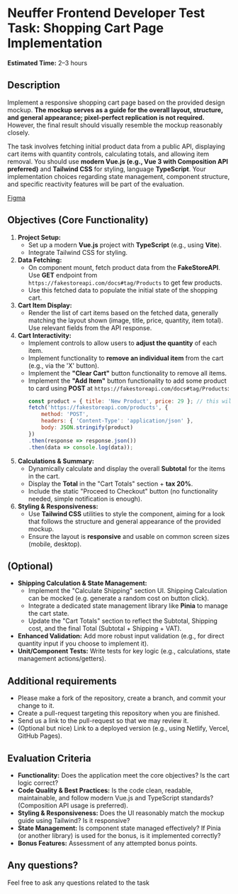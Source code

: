 #  Neuffer Frontend Developer Test Task: Shopping Cart Page Implementation

**Estimated Time:** 2–3 hours

## Description

Implement a responsive shopping cart page based on the provided design mockup. **The mockup serves as a guide for the overall layout, structure, and general appearance; pixel-perfect replication is not required.** However, the final result should visually resemble the mockup reasonably closely.

The task involves fetching initial product data from a public API, displaying cart items with quantity controls, calculating totals, and allowing item removal. You should use **modern Vue.js (e.g., Vue 3 with Composition API preferred)** and **Tailwind CSS** for styling, language **TypeScript**. Your implementation choices regarding state management, component structure, and specific reactivity features will be part of the evaluation.

[Figma](https://www.figma.com/design/2mppTVDIBBU2h7JLmUhmNs/Test-Task-Cart?node-id=0-1&t=G88ScS1O8oBju1zB-1)


## Objectives (Core Functionality)

1.  **Project Setup:**
    *   Set up a modern **Vue.js** project with **TypeScript** (e.g., using **Vite**).
    *   Integrate Tailwind CSS for styling.
2.  **Data Fetching:**
    *   On component mount, fetch product data from the **FakeStoreAPI**. Use **GET** endpoint from `https://fakestoreapi.com/docs#tag/Products` to get few products.
    *   Use this fetched data to populate the initial state of the shopping cart.
3.  **Cart Item Display:**
    *   Render the list of cart items based on the fetched data, generally matching the layout shown (image, title, price, quantity, item total). Use relevant fields from the API response.
4.  **Cart Interactivity:**
    *   Implement controls to allow users to **adjust the quantity** of each item.
    *   Implement functionality to **remove an individual item** from the cart (e.g., via the 'X' button).
    *   Implement the **"Clear Cart"** button functionality to remove all items.
    *   Implement the **"Add Item"** button functionality to add some product to card using **POST** at `https://fakestoreapi.com/docs#tag/Products`:
        ```javascript
        const product = { title: 'New Product', price: 29 }; // this will be in response
        fetch('https://fakestoreapi.com/products', {
            method: 'POST',
            headers: { 'Content-Type': 'application/json' },
            body: JSON.stringify(product)
        })
        .then(response => response.json())
        .then(data => console.log(data)); 
        ```
5.  **Calculations & Summary:**
    *   Dynamically calculate and display the overall **Subtotal** for the items in the cart.
    *   Display the **Total** in the "Cart Totals" section + **tax 20%**.
    *   Include the static "Proceed to Checkout" button (no functionality needed, simple notification is enough).
6.  **Styling & Responsiveness:**
    *   Use **Tailwind CSS** utilities to style the component, aiming for a look that follows the structure and general appearance of the provided mockup.
    *   Ensure the layout is **responsive** and usable on common screen sizes (mobile, desktop).

## (Optional)

*   **Shipping Calculation & State Management:**
    *   Implement the "Calculate Shipping" section UI. Shipping Calculation can be mocked (e.g. generate a random cost on button click).
    *   Integrate a dedicated state management library like **Pinia** to manage the cart state.
    *   Update the "Cart Totals" section to reflect the Subtotal, Shipping cost, and the final Total (Subtotal + Shipping + VAT).
*   **Enhanced Validation:** Add more robust input validation (e.g., for direct quantity input if you choose to implement it).
*   **Unit/Component Tests:** Write tests for key logic (e.g., calculations, state management actions/getters).


## Additional requirements

*   Please make a fork of the repository, create a branch, and commit your change to it.
*   Create a pull-request targeting this repository when you are finished.
*   Send us a link to the pull-request so that we may review it.
*   (Optional but nice) Link to a deployed version (e.g., using Netlify, Vercel, GitHub Pages).

## Evaluation Criteria

*   **Functionality:** Does the application meet the core objectives? Is the cart logic correct?
*   **Code Quality & Best Practices:** Is the code clean, readable, maintainable, and follow modern Vue.js and TypeScript standards? (Composition API usage is preferred).
*   **Styling & Responsiveness:** Does the UI reasonably match the mockup guide using Tailwind? Is it responsive?
*   **State Management:** Is component state managed effectively? If Pinia (or another library) is used for the bonus, is it implemented correctly?
*   **Bonus Features:** Assessment of any attempted bonus points.


## Any questions?

Feel free to ask any questions related to the task